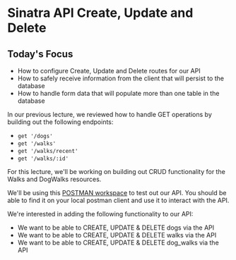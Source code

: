 # Sinatra API Create, Update and Delete

## Today's Focus

- How to configure Create, Update and Delete routes for our API
- How to safely receive information from the client that will persist to the database
- How to handle form data that will populate more than one table in the database


In our previous lecture, we reviewed how to handle GET operations by building out the following endpoints:

- `get '/dogs'`
- `get '/walks'`
- `get '/walks/recent'`
- `get '/walks/:id'`

For this lecture, we'll be working on building out CRUD functionality for the Walks and DogWalks resources.

We'll be using this [POSTMAN workspace](https://www.postman.com/dakota27/workspace/dogwalkerapplication) to test out our API. You should be able to find it on your local postman client and use it to interact with the API.

We're interested in adding the following functionality to our API:

- We want to be able to CREATE, UPDATE & DELETE dogs via the API
- We want to be able to CREATE, UPDATE & DELETE walks via the API
- We want to be able to CREATE, UPDATE & DELETE dog_walks via the API
